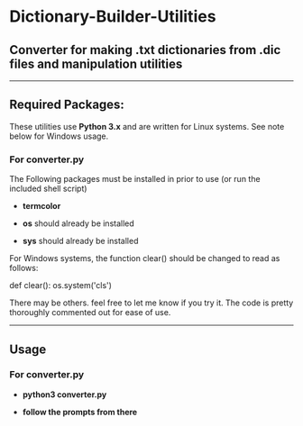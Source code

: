 # Dictionary-Builder-Utilities
## Converter for making .txt dictionaries from .dic files and manipulation utilities

---

## Required Packages:

These utilities use **Python 3.x** and are written for Linux systems. See note below for Windows usage.

### For converter.py

The Following packages must be installed in prior to use (or run the included shell script)

- **termcolor**

- **os** should already be installed

- **sys** should already be installed

For Windows systems, the function clear() should be changed to read as follows:

def clear():
  os.system('cls')

There may be others. feel free to let me know if you try it. The code is pretty thoroughly commented out for ease of use.

---

## Usage

### For converter.py

- **python3 converter.py**

- **follow the prompts from there**
